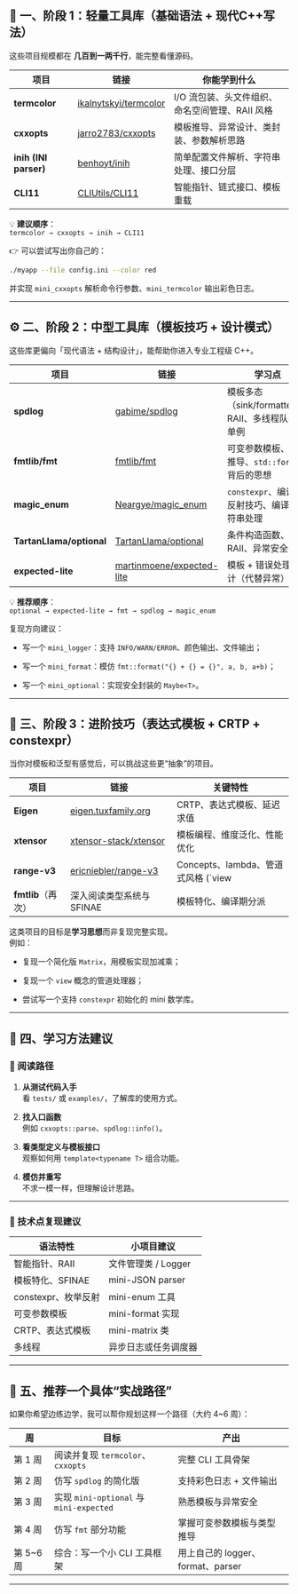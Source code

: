 ## 🧩 一、阶段 1：轻量工具库（基础语法 + 现代C++写法）

这些项目规模都在 **几百到一两千行**，能完整看懂源码。

|项目|链接|你能学到什么|
|---|---|---|
|**termcolor**|[ikalnytskyi/termcolor](https://github.com/ikalnytskyi/termcolor)|I/O 流包装、头文件组织、命名空间管理、RAII 风格|
|**cxxopts**|[jarro2783/cxxopts](https://github.com/jarro2783/cxxopts)|模板推导、异常设计、类封装、参数解析思路|
|**inih (INI parser)**|[benhoyt/inih](https://github.com/benhoyt/inih)|简单配置文件解析、字符串处理、接口分层|
|**CLI11**|[CLIUtils/CLI11](https://github.com/CLIUtils/CLI11)|智能指针、链式接口、模板重载|

💡 **建议顺序**：  
`termcolor → cxxopts → inih → CLI11`

👉 可以尝试写出你自己的：

```bash
./myapp --file config.ini --color red
```

并实现 `mini_cxxopts` 解析命令行参数、`mini_termcolor` 输出彩色日志。

---

## ⚙️ 二、阶段 2：中型工具库（模板技巧 + 设计模式）

这些库更偏向「现代语法 + 结构设计」，能帮助你进入专业工程级 C++。

|项目|链接|学习点|
|---|---|---|
|**spdlog**|[gabime/spdlog](https://github.com/gabime/spdlog)|模板多态（sink/formatter）、RAII、多线程队列、单例|
|**fmtlib/fmt**|[fmtlib/fmt](https://github.com/fmtlib/fmt)|可变参数模板、类型推导、`std::format` 背后的思想|
|**magic_enum**|[Neargye/magic_enum](https://github.com/Neargye/magic_enum)|`constexpr`、编译期反射技巧、编译期字符串处理|
|**TartanLlama/optional**|[TartanLlama/optional](https://github.com/TartanLlama/optional)|条件构造函数、RAII、异常安全设计|
|**expected-lite**|[martinmoene/expected-lite](https://github.com/martinmoene/expected-lite)|模板 + 错误处理设计（代替异常）|

💡 **推荐顺序**：  
`optional → expected-lite → fmt → spdlog → magic_enum`

复现方向建议：

- 写一个 `mini_logger`：支持 `INFO/WARN/ERROR`、颜色输出、文件输出；
    
- 写一个 `mini_format`：模仿 `fmt::format("{} + {} = {}", a, b, a+b)`；
    
- 写一个 `mini_optional`：实现安全封装的 `Maybe<T>`。
    

---

## 🧠 三、阶段 3：进阶技巧（表达式模板 + CRTP + constexpr）

当你对模板和泛型有感觉后，可以挑战这些更“抽象”的项目。

|项目|链接|关键特性|
|---|---|---|
|**Eigen**|[eigen.tuxfamily.org](https://gitlab.com/libeigen/eigen)|CRTP、表达式模板、延迟求值|
|**xtensor**|[xtensor-stack/xtensor](https://github.com/xtensor-stack/xtensor)|模板编程、维度泛化、性能优化|
|**range-v3**|[ericniebler/range-v3](https://github.com/ericniebler/range-v3)|Concepts、lambda、管道式风格 (`view|
|**fmtlib**（再次）|深入阅读类型系统与 SFINAE|模板特化、编译期分派|

这类项目的目标是**学习思想**而非复现完整实现。  
例如：

- 复现一个简化版 `Matrix`，用模板实现加减乘；
    
- 复现一个 `view` 概念的管道处理器；
    
- 尝试写一个支持 `constexpr` 初始化的 mini 数学库。
    

---

## 🧰 四、学习方法建议

### 📖 阅读路径

1. **从测试代码入手**  
    看 `tests/` 或 `examples/`，了解库的使用方式。
    
2. **找入口函数**  
    例如 `cxxopts::parse`、`spdlog::info()`。
    
3. **看类型定义与模板接口**  
    观察如何用 `template<typename T>` 组合功能。
    
4. **模仿并重写**  
    不求一模一样，但理解设计思路。
    

---

### 🧠 技术点复现建议

|语法特性|小项目建议|
|---|---|
|智能指针、RAII|文件管理类 / Logger|
|模板特化、SFINAE|mini-JSON parser|
|constexpr、枚举反射|mini-enum 工具|
|可变参数模板|mini-format 实现|
|CRTP、表达式模板|mini-matrix 类|
|多线程|异步日志或任务调度器|

---

## 💬 五、推荐一个具体“实战路径”

如果你希望边练边学，我可以帮你规划这样一个路径（大约 4~6 周）：

|周|目标|产出|
|---|---|---|
|第 1 周|阅读并复现 `termcolor`、`cxxopts`|完整 CLI 工具骨架|
|第 2 周|仿写 `spdlog` 的简化版|支持彩色日志 + 文件输出|
|第 3 周|实现 `mini-optional` 与 `mini-expected`|熟悉模板与异常安全|
|第 4 周|仿写 `fmt` 部分功能|掌握可变参数模板与类型推导|
|第 5~6 周|综合：写一个小 CLI 工具框架|用上自己的 logger、format、parser|

---
